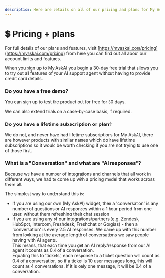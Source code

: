 ```yaml
---
description: Here are details on all of our pricing and plans for My AskAI.
---
```


# 💲 Pricing + plans

For full details of our plans and features, visit [https://myaskai.com/pricing](https://myaskai.com/pricing) from here you can find out all about our account limits and features.

When you sign up to My AskAI you begin a 30-day free trial that allows you to try out all features of your AI support agent without having to provide credit card details.&#x20;

### Do you have a free demo?

You can sign up to test the product out for free for 30 days.

We can also extend trials on a case-by-case basis, if required.

### Do you have a lifetime subscription or plan?

We do not, and never have had lifetime subscriptions for My AskAI, there are however products with similar names which do have lifetime subscriptions so it would be worth checking if you are not trying to use one of those first.

### What is a "Conversation" and what are "AI responses"?

Because we have a number of integrations and channels that all work in different ways, we had to come up with a pricing model that works across them all.

The simplest way to understand this is:

* If you are using our own (My AskAI) widget, then a 'conversation' is any number of questions or AI responses within a 1 hour period from one user, without them refreshing their chat session
* If you are using any of our integrations/partners (e.g. Zendesk, HubSpot, Intercom, Freshdesk, Freshchat or Gorgias) - then a 'conversation' is every 2.5 AI responses. We came up with this number from looking at the average length of conversations we saw people having with AI agents.\
  This means, that each time you get an AI reply/response from our AI agent it counts as 0.4 of a conversation.\
  Equating this to 'tickets', each response to a ticket question will count as 0.4 of a conversation, so if a ticket is 10 user messages long, this will count as 4 conversations. If it is only one message, it will be 0.4 of a conversation. &#x20;
